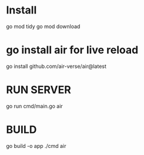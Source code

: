 # Install
go mod tidy
go mod download

# go install air for live reload
go install github.com/air-verse/air@latest

# RUN SERVER
go run cmd/main.go
air

# BUILD
go build -o app ./cmd
air